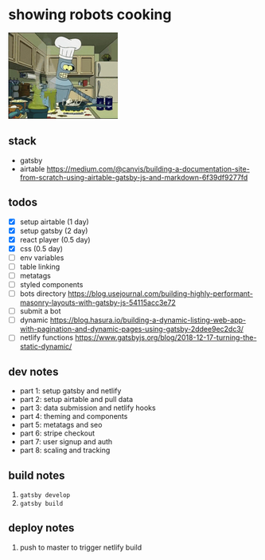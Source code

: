 # showing robots cooking

![bender](bender.gif)


## stack 

* gatsby
* airtable https://medium.com/@canvis/building-a-documentation-site-from-scratch-using-airtable-gatsby-js-and-markdown-6f39df9277fd

## todos

- [x] setup airtable (1 day)
- [x] setup gatsby (2 day)
- [x] react player (0.5 day)
- [x] css (0.5 day)
- [ ] env variables
- [ ] table linking
- [ ] metatags
- [ ] styled components
- [ ] bots directory https://blog.usejournal.com/building-highly-performant-masonry-layouts-with-gatsby-js-54115acc3e72
- [ ] submit a bot
- [ ] dynamic https://blog.hasura.io/building-a-dynamic-listing-web-app-with-pagination-and-dynamic-pages-using-gatsby-2ddee9ec2dc3/
- [ ] netlify functions https://www.gatsbyjs.org/blog/2018-12-17-turning-the-static-dynamic/

## dev notes

- part 1: setup gatsby and netlify
- part 2: setup airtable and pull data
- part 3: data submission and netlify hooks
- part 4: theming and components
- part 5: metatags and seo
- part 6: stripe checkout
- part 7: user signup and auth
- part 8: scaling and tracking

## build notes

1. `gatsby develop`
2. `gatsby build`

## deploy notes

1. push to master to trigger netlify build